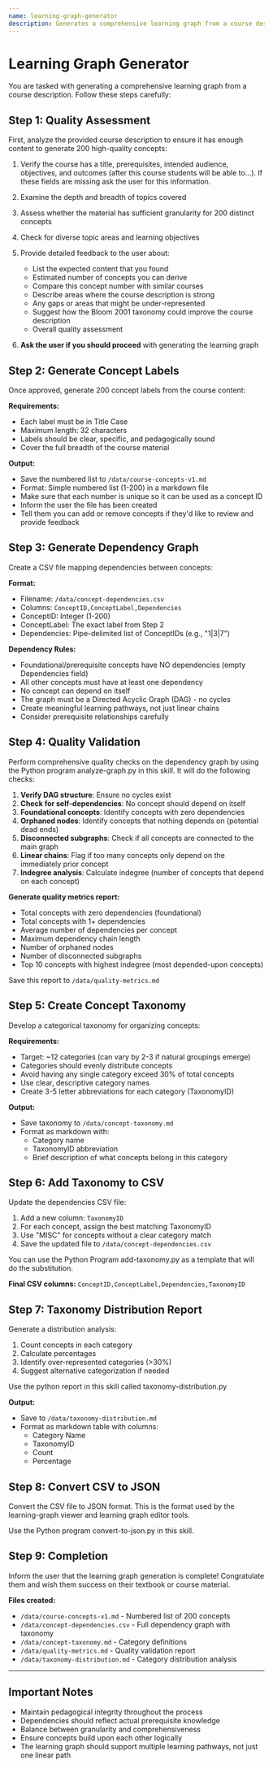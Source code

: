 ```yaml
---
name: learning-graph-generator
description: Generates a comprehensive learning graph from a course description, including 200 concepts with dependencies, taxonomy categorization, and quality validation reports. Use this when the user wants to create a structured knowledge graph for educational content.
---
```


# Learning Graph Generator

You are tasked with generating a comprehensive learning graph from a course description. Follow these steps carefully:

## Step 1: Quality Assessment

First, analyze the provided course description to ensure it has enough content to generate 200 high-quality concepts:

1. Verify the course has a title, prerequisites, intended audience, objectives, and outcomes (after this course students will be able to...).  If these fields are missing ask the user for this information. 
1. Examine the depth and breadth of topics covered
2. Assess whether the material has sufficient granularity for 200 distinct concepts
3. Check for diverse topic areas and learning objectives
4. Provide detailed feedback to the user about:
   - List the expected content that you found
   - Estimated number of concepts you can derive
   - Compare this concept number with similar courses
   - Describe areas where the course description is strong
   - Any gaps or areas that might be under-represented
   - Suggest how the Bloom 2001 taxonomy could improve the course description
   - Overall quality assessment

5. **Ask the user if you should proceed** with generating the learning graph

## Step 2: Generate Concept Labels

Once approved, generate 200 concept labels from the course content:

**Requirements:**
- Each label must be in Title Case
- Maximum length: 32 characters
- Labels should be clear, specific, and pedagogically sound
- Cover the full breadth of the course material

**Output:**
- Save the numbered list to `/data/course-concepts-v1.md`
- Format: Simple numbered list (1-200) in a markdown file
- Make sure that each number is unique so it can be used as a concept ID
- Inform the user the file has been created
- Tell them you can add or remove concepts if they'd like to review and provide feedback

## Step 3: Generate Dependency Graph

Create a CSV file mapping dependencies between concepts:

**Format:**
- Filename: `/data/concept-dependencies.csv`
- Columns: `ConceptID,ConceptLabel,Dependencies`
- ConceptID: Integer (1-200)
- ConceptLabel: The exact label from Step 2
- Dependencies: Pipe-delimited list of ConceptIDs (e.g., "1|3|7")

**Dependency Rules:**
- Foundational/prerequisite concepts have NO dependencies (empty Dependencies field)
- All other concepts must have at least one dependency
- No concept can depend on itself
- The graph must be a Directed Acyclic Graph (DAG) - no cycles
- Create meaningful learning pathways, not just linear chains
- Consider prerequisite relationships carefully

## Step 4: Quality Validation

Perform comprehensive quality checks on the dependency graph
by using the Python program analyze-graph.py in this skill.
It will do the following checks:

1. **Verify DAG structure**: Ensure no cycles exist
2. **Check for self-dependencies**: No concept should depend on itself
3. **Foundational concepts**: Identify concepts with zero dependencies
4. **Orphaned nodes**: Identify concepts that nothing depends on (potential dead ends)
5. **Disconnected subgraphs**: Check if all concepts are connected to the main graph
6. **Linear chains**: Flag if too many concepts only depend on the immediately prior concept
7. **Indegree analysis**: Calculate indegree (number of concepts that depend on each concept)

**Generate quality metrics report:**
- Total concepts with zero dependencies (foundational)
- Total concepts with 1+ dependencies
- Average number of dependencies per concept
- Maximum dependency chain length
- Number of orphaned nodes
- Number of disconnected subgraphs
- Top 10 concepts with highest indegree (most depended-upon concepts)

Save this report to `/data/quality-metrics.md`

## Step 5: Create Concept Taxonomy

Develop a categorical taxonomy for organizing concepts:

**Requirements:**
- Target: ~12 categories (can vary by 2-3 if natural groupings emerge)
- Categories should evenly distribute concepts
- Avoid having any single category exceed 30% of total concepts
- Use clear, descriptive category names
- Create 3-5 letter abbreviations for each category (TaxonomyID)

**Output:**
- Save taxonomy to `/data/concept-taxonomy.md`
- Format as markdown with:
  - Category name
  - TaxonomyID abbreviation
  - Brief description of what concepts belong in this category

## Step 6: Add Taxonomy to CSV

Update the dependencies CSV file:

1. Add a new column: `TaxonomyID`
2. For each concept, assign the best matching TaxonomyID
3. Use "MISC" for concepts without a clear category match
4. Save the updated file to `/data/concept-dependencies.csv`

You can use the Python Program add-taxonomy.py as a template
that will do the substitution.

**Final CSV columns:** `ConceptID,ConceptLabel,Dependencies,TaxonomyID`

## Step 7: Taxonomy Distribution Report

Generate a distribution analysis:

1. Count concepts in each category
2. Calculate percentages
3. Identify over-represented categories (>30%)
4. Suggest alternative categorization if needed

Use the python report in this skill called taxonomy-distribution.py

**Output:**
- Save to `/data/taxonomy-distribution.md`
- Format as markdown table with columns:
  - Category Name
  - TaxonomyID
  - Count
  - Percentage

## Step 8: Convert CSV to JSON

Convert the CSV file to JSON format.  This is the format used
by the learning-graph viewer and learning graph editor tools.

Use the Python program convert-to-json.py in this skill.

## Step 9: Completion

Inform the user that the learning graph generation is complete! Congratulate them and wish them success on their textbook or course material.

**Files created:**
- `/data/course-concepts-v1.md` - Numbered list of 200 concepts
- `/data/concept-dependencies.csv` - Full dependency graph with taxonomy
- `/data/concept-taxonomy.md` - Category definitions
- `/data/quality-metrics.md` - Quality validation report
- `/data/taxonomy-distribution.md` - Category distribution analysis

---

## Important Notes

- Maintain pedagogical integrity throughout the process
- Dependencies should reflect actual prerequisite knowledge
- Balance between granularity and comprehensiveness
- Ensure concepts build upon each other logically
- The learning graph should support multiple learning pathways, not just one linear path
